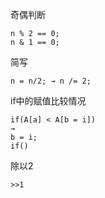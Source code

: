 奇偶判断
```
n % 2 == 0;
n & 1 == 0;
```
简写

    n = n/2; → n /= 2;
if中的赋值比较情况

    if(A[a] < A[b = i])  
    → 
    b = i;
    if()
除以2

    >>1